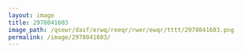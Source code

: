 ```yaml
---
layout: image
title: 2978041603
image_path: /qsewr/dasf/erwq/reeqr/rwer/ewqr/tttt/2978041603.png
permalink: /image/2978041603/
---
```

